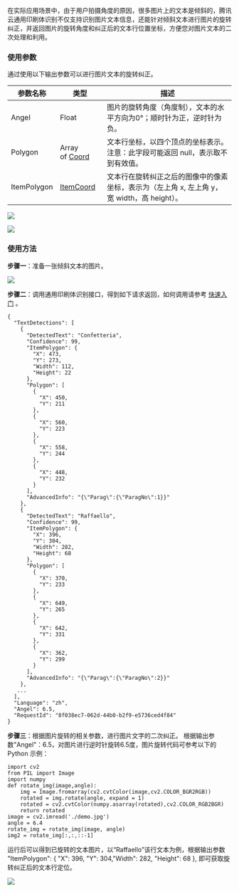 ﻿在实际应用场景中，由于用户拍摄角度的原因，很多图片上的文本是倾斜的，腾讯云通用印刷体识别不仅支持识别图片文本信息，还能针对倾斜文本进行图片的旋转纠正，并返回图片的旋转角度和纠正后的文本行位置坐标，方便您对图片文本的二次处理和利用。

### 使用参数
通过使用以下输出参数可以进行图片文本的旋转纠正。

| 参数名称 | 类型 | 描述 |
|---------|---------|---------|
| Angel | Float | 图片的旋转角度（角度制），文本的水平方向为0°；顺时针为正，逆时针为负。 |
| Polygon | Array of [Coord](https://cloud.tencent.com/document/api/866/33527#Coord) | 文本行坐标，以四个顶点的坐标表示。注意：此字段可能返回 null，表示取不到有效值。 |
| ItemPolygon | [ItemCoord](https://cloud.tencent.com/document/api/866/33527#ItemCoord) | 文本行在旋转纠正之后的图像中的像素坐标，表示为（左上角 x, 左上角 y，宽 width，高 height）。 |

![](https://main.qcloudimg.com/raw/bbc72f4dbe47a6d1eb28c82a9b154710.png)

![](https://main.qcloudimg.com/raw/65e24a80f56d86a2b1c1c52e3c07c99b.png)

### 使用方法
**步骤一**：准备一张倾斜文本的图片。

![](https://main.qcloudimg.com/raw/1bffb48a5da56daadcdb71c6d3f5abcd.jpeg)

**步骤二**：调用通用印刷体识别接口，得到如下请求返回，如何调用请参考 [快速入门](https://cloud.tencent.com/document/product/866/17622) 。


```
{
  "TextDetections": [
    {
      "DetectedText": "Confetteria",
      "Confidence": 99,
      "ItemPolygon": {
        "X": 473,
        "Y": 273,
        "Width": 112,
        "Height": 22
      },
      "Polygon": [
        {
          "X": 450,
          "Y": 211
        },
        {
          "X": 560,
          "Y": 223
        },
        {
          "X": 558,
          "Y": 244
        },
        {
          "X": 448,
          "Y": 232
        }
      ],
      "AdvancedInfo": "{\"Parag\":{\"ParagNo\":1}}"
    },
    {
      "DetectedText": "Raffaello",
      "Confidence": 99,
      "ItemPolygon": {
        "X": 396,
        "Y": 304,
        "Width": 282,
        "Height": 68
      },
      "Polygon": [
        {
          "X": 370,
          "Y": 233
        },
        {
          "X": 649,
          "Y": 265
        },
        {
          "X": 642,
          "Y": 331
        },
        {
          "X": 362,
          "Y": 299
        }
      ],
      "AdvancedInfo": "{\"Parag\":{\"ParagNo\":2}}"
    },
   ...
  ],
  "Language": "zh",
  "Angel": 6.5,
  "RequestId": "8f038ec7-062d-44b0-b2f9-e5736ced4f84"
}

```

**步骤三**：根据图片旋转的相关参数，进行图片文字的二次纠正。
根据输出参数"Angel"：6.5，对图片进行逆时针旋转6.5度，图片旋转代码可参考以下的 Python 示例：


```
import cv2
from PIL import Image
import numpy
def rotate_img(image,angle):
    img = Image.fromarray(cv2.cvtColor(image,cv2.COLOR_BGR2RGB))
    rotated = img.rotate(angle, expand = 1)
    rotated = cv2.cvtColor(numpy.asarray(rotated),cv2.COLOR_RGB2BGR)
    return rotated
image = cv2.imread('./demo.jpg')
angle = 6.4
rotate_img = rotate_img(image, angle)
img2 = rotate_img[:,:,::-1]

```

运行后可以得到已旋转的文本图片，以“Raffaello”该行文本为例，根据输出参数 "ItemPolygon": {   "X": 396,  "Y": 304,"Width": 282,  "Height": 68 }, 即可获取旋转纠正后的文本行定位。

![](https://main.qcloudimg.com/raw/c8a23f936dbd1f0a9f6f7893b1491b12.png)